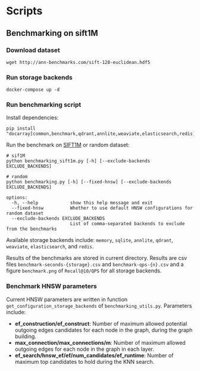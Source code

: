 # Scripts

## Benchmarking on sift1M

### Download dataset

```shell
wget http://ann-benchmarks.com/sift-128-euclidean.hdf5
```

### Run storage backends

```shell
docker-compose up -d
```

### Run benchmarking script

Install dependencies:

```
pip install "docarray[common,benchmark,qdrant,annlite,weaviate,elasticsearch,redis]"
```

Run the benchmark on [SIFT1M](https://www.tensorflow.org/datasets/catalog/sift1m) or random dataset:

```
# sif1M
python benchmarking_sift1m.py [-h] [--exclude-backends EXCLUDE_BACKENDS] 

# random
python benchmarking.py [-h] [--fixed-hnsw] [--exclude-backends EXCLUDE_BACKENDS] 

options:
  -h, --help            show this help message and exit
  --fixed-hnsw          Whether to use default HNSW configurations for random dataset
  --exclude-backends EXCLUDE_BACKENDS
                        List of comma-separated backends to exclude from the benchmarks
```

Available storage backends include: `memory`, `sqlite`, `annlite`, `qdrant`, `weaviate`, `elasticsearch`, and `redis`.

Results of the benchmarks are stored in current directory. Results are csv files `benchmark-seconds-{storage}.csv` and `benchmark-qps-{n}.csv` and a figure `benchmark.png` of `Recall@10/QPS` for all storage backends.


### Benchmark HNSW parameters

Current HNSW parameters are written in function `get_configuration_storage_backends` of `benchmarking_utils.py`. Parameters include:

- **ef_construction/ef_construct**: Number of maximum allowed potential outgoing edges candidates for each node in the graph, during the graph building. 
- **max_connection/max_connections/m**: Number of maximum allowed outgoing edges for each node in the graph in each layer.
- **ef_search/hnsw_ef/ef/num_candidates/ef_runtime**: Number of maximum top candidates to hold during the KNN search.



